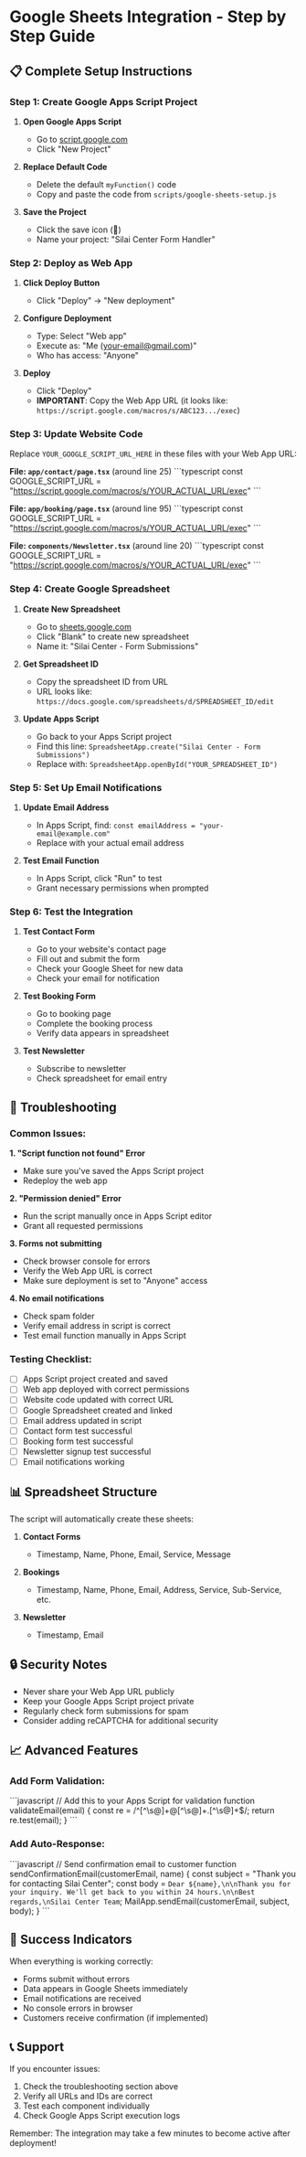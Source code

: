 # Google Sheets Integration - Step by Step Guide

## 📋 Complete Setup Instructions

### Step 1: Create Google Apps Script Project

1. **Open Google Apps Script**
   - Go to [script.google.com](https://script.google.com)
   - Click "New Project"

2. **Replace Default Code**
   - Delete the default `myFunction()` code
   - Copy and paste the code from `scripts/google-sheets-setup.js`

3. **Save the Project**
   - Click the save icon (💾)
   - Name your project: "Silai Center Form Handler"

### Step 2: Deploy as Web App

1. **Click Deploy Button**
   - Click "Deploy" → "New deployment"

2. **Configure Deployment**
   - Type: Select "Web app"
   - Execute as: "Me (your-email@gmail.com)"
   - Who has access: "Anyone"

3. **Deploy**
   - Click "Deploy"
   - **IMPORTANT**: Copy the Web App URL (it looks like: `https://script.google.com/macros/s/ABC123.../exec`)

### Step 3: Update Website Code

Replace `YOUR_GOOGLE_SCRIPT_URL_HERE` in these files with your Web App URL:

**File: `app/contact/page.tsx`** (around line 25)
\`\`\`typescript
const GOOGLE_SCRIPT_URL = "https://script.google.com/macros/s/YOUR_ACTUAL_URL/exec"
\`\`\`

**File: `app/booking/page.tsx`** (around line 95)
\`\`\`typescript
const GOOGLE_SCRIPT_URL = "https://script.google.com/macros/s/YOUR_ACTUAL_URL/exec"
\`\`\`

**File: `components/Newsletter.tsx`** (around line 20)
\`\`\`typescript
const GOOGLE_SCRIPT_URL = "https://script.google.com/macros/s/YOUR_ACTUAL_URL/exec"
\`\`\`

### Step 4: Create Google Spreadsheet

1. **Create New Spreadsheet**
   - Go to [sheets.google.com](https://sheets.google.com)
   - Click "Blank" to create new spreadsheet
   - Name it: "Silai Center - Form Submissions"

2. **Get Spreadsheet ID**
   - Copy the spreadsheet ID from URL
   - URL looks like: `https://docs.google.com/spreadsheets/d/SPREADSHEET_ID/edit`

3. **Update Apps Script**
   - Go back to your Apps Script project
   - Find this line: `SpreadsheetApp.create("Silai Center - Form Submissions")`
   - Replace with: `SpreadsheetApp.openById("YOUR_SPREADSHEET_ID")`

### Step 5: Set Up Email Notifications

1. **Update Email Address**
   - In Apps Script, find: `const emailAddress = "your-email@example.com"`
   - Replace with your actual email address

2. **Test Email Function**
   - In Apps Script, click "Run" to test
   - Grant necessary permissions when prompted

### Step 6: Test the Integration

1. **Test Contact Form**
   - Go to your website's contact page
   - Fill out and submit the form
   - Check your Google Sheet for new data
   - Check your email for notification

2. **Test Booking Form**
   - Go to booking page
   - Complete the booking process
   - Verify data appears in spreadsheet

3. **Test Newsletter**
   - Subscribe to newsletter
   - Check spreadsheet for email entry

## 🔧 Troubleshooting

### Common Issues:

**1. "Script function not found" Error**
- Make sure you've saved the Apps Script project
- Redeploy the web app

**2. "Permission denied" Error**
- Run the script manually once in Apps Script editor
- Grant all requested permissions

**3. Forms not submitting**
- Check browser console for errors
- Verify the Web App URL is correct
- Make sure deployment is set to "Anyone" access

**4. No email notifications**
- Check spam folder
- Verify email address in script is correct
- Test email function manually in Apps Script

### Testing Checklist:

- [ ] Apps Script project created and saved
- [ ] Web app deployed with correct permissions
- [ ] Website code updated with correct URL
- [ ] Google Spreadsheet created and linked
- [ ] Email address updated in script
- [ ] Contact form test successful
- [ ] Booking form test successful
- [ ] Newsletter signup test successful
- [ ] Email notifications working

## 📊 Spreadsheet Structure

The script will automatically create these sheets:

1. **Contact Forms**
   - Timestamp, Name, Phone, Email, Service, Message

2. **Bookings**
   - Timestamp, Name, Phone, Email, Address, Service, Sub-Service, etc.

3. **Newsletter**
   - Timestamp, Email

## 🔒 Security Notes

- Never share your Web App URL publicly
- Keep your Google Apps Script project private
- Regularly check form submissions for spam
- Consider adding reCAPTCHA for additional security

## 📈 Advanced Features

### Add Form Validation:
\`\`\`javascript
// Add this to your Apps Script for validation
function validateEmail(email) {
  const re = /^[^\s@]+@[^\s@]+\.[^\s@]+$/;
  return re.test(email);
}
\`\`\`

### Add Auto-Response:
\`\`\`javascript
// Send confirmation email to customer
function sendConfirmationEmail(customerEmail, name) {
  const subject = "Thank you for contacting Silai Center";
  const body = `Dear ${name},\n\nThank you for your inquiry. We'll get back to you within 24 hours.\n\nBest regards,\nSilai Center Team`;
  MailApp.sendEmail(customerEmail, subject, body);
}
\`\`\`

## 🎯 Success Indicators

When everything is working correctly:
- Forms submit without errors
- Data appears in Google Sheets immediately
- Email notifications are received
- No console errors in browser
- Customers receive confirmation (if implemented)

## 📞 Support

If you encounter issues:
1. Check the troubleshooting section above
2. Verify all URLs and IDs are correct
3. Test each component individually
4. Check Google Apps Script execution logs

Remember: The integration may take a few minutes to become active after deployment!
